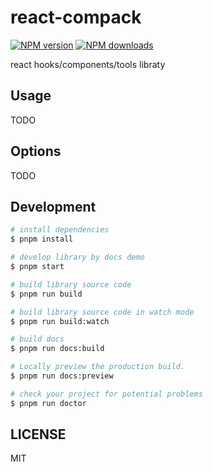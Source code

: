 # react-compack

[![NPM version](https://img.shields.io/npm/v/react-compack.svg?style=flat)](https://npmjs.org/package/react-compack)
[![NPM downloads](http://img.shields.io/npm/dm/react-compack.svg?style=flat)](https://npmjs.org/package/react-compack)

react hooks/components/tools libraty

## Usage

TODO

## Options

TODO

## Development

```bash
# install dependencies
$ pnpm install

# develop library by docs demo
$ pnpm start

# build library source code
$ pnpm run build

# build library source code in watch mode
$ pnpm run build:watch

# build docs
$ pnpm run docs:build

# Locally preview the production build.
$ pnpm run docs:preview

# check your project for potential problems
$ pnpm run doctor
```

## LICENSE

MIT
